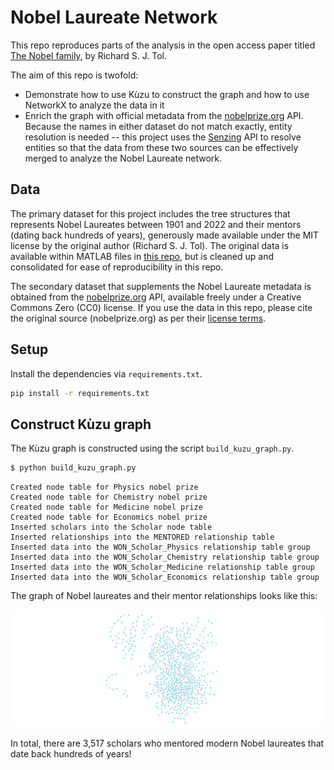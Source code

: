 # Nobel Laureate Network

This repo reproduces parts of the analysis in the open access paper titled
[The Nobel family](https://link.springer.com/article/10.1007/s11192-024-04936-1), by Richard S. J. Tol.

The aim of this repo is twofold:

- Demonstrate how to use Kùzu to construct the graph and how to use NetworkX to analyze the data in it
- Enrich the graph with official metadata from the
[nobelprize.org](https://www.nobelprize.org/organization/developer-zone-2/) API. Because the names
in either dataset do not match exactly, entity resolution is needed -- this project uses the
[Senzing](https://senzing.com/docs/) API to resolve entities so that the data from these two sources
can be effectively merged to analyze the Nobel Laureate network.

## Data

The primary dataset for this project includes the tree structures that represents Nobel Laureates
between 1901 and 2022 and their mentors (dating back hundreds of years), generously made available
under the MIT license by the
original author (Richard S. J. Tol). The original data is available within MATLAB files in
[this repo](https://github.com/rtol/NobelNetwork), but is cleaned up and consolidated for ease of
reproducibility in this repo.

The secondary dataset that supplements the Nobel Laureate metadata is obtained from the
[nobelprize.org](https://www.nobelprize.org/organization/developer-zone-2/) API, available freely
under a Creative Commons Zero (CC0) license. If you use the data in this repo, please cite the
original source (nobelprize.org) as per their
[license terms](https://www.nobelprize.org/organization/terms-of-use-for-api-nobelprize-org-and-data-nobelprize-org/).

## Setup

Install the dependencies via `requirements.txt`.

```bash
pip install -r requirements.txt
```

## Construct Kùzu graph

The Kùzu graph is constructed using the script `build_kuzu_graph.py`.

```bash
$ python build_kuzu_graph.py
```

```
Created node table for Physics nobel prize
Created node table for Chemistry nobel prize
Created node table for Medicine nobel prize
Created node table for Economics nobel prize
Inserted scholars into the Scholar node table
Inserted relationships into the MENTORED relationship table
Inserted data into the WON_Scholar_Physics relationship table group
Inserted data into the WON_Scholar_Chemistry relationship table group
Inserted data into the WON_Scholar_Medicine relationship table group
Inserted data into the WON_Scholar_Economics relationship table group
```

The graph of Nobel laureates and their mentor relationships looks like this:

![](assets/nobel_graph.png)

In total, there are 3,517 scholars who mentored modern Nobel laureates that date back hundreds of years!